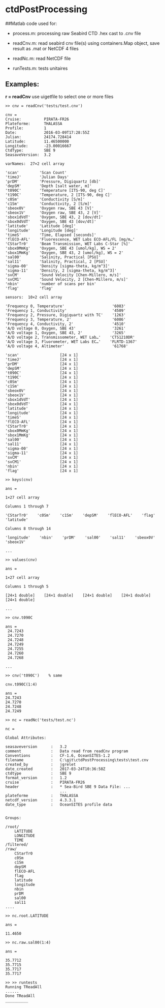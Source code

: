 # ctdPostProcessing

##Matlab code used for:

* process.m:  processing raw Seabird CTD .hex cast to .cnv file

* readCnv.m:  read seabird cnv file(s) using containers.Map object, save result as .mat or NetCDF 4 files

* readNc.m:   read NetCDF file

* runTests.m: tests unitaires
 
## Examples:
 
  **r = readCnv**  use uigetfile to select one or more files
  
    >> cnv = readCnv('tests/test.cnv')

    cnv = 
	Cruise:          PIRATA-FR26
	Plateforme:      THALASSA
	Profile:         1
	Date:            2016-03-09T17:28:55Z
	Julian:          24174.728414
	Latitude:        11.46500000
	Longitude:       -23.00016667
	CtdType:         SBE 9
	SeasaveVersion:  3.2

    varNames:  27×2 cell array

    'scan'         'Scan Count'                               
    'timeJ'        'Julian Days'                              
    'prDM'         'Pressure, Digiquartz [db]'                
    'depSM'        'Depth [salt water, m]'                    
    't090C'        'Temperature [ITS-90, deg C]'              
    't190C'        'Temperature, 2 [ITS-90, deg C]'           
    'c0Sm'         'Conductivity [S/m]'                       
    'c1Sm'         'Conductivity, 2 [S/m]'                    
    'sbeox0V'      'Oxygen raw, SBE 43 [V]'                   
    'sbeox1V'      'Oxygen raw, SBE 43, 2 [V]'                
    'sbox1dVdT'    'Oxygen, SBE 43, 2 [dov/dt]'               
    'sbox0dVdT'    'Oxygen, SBE 43 [dov/dt]'                  
    'latitude'     'Latitude [deg]'                           
    'longitude'    'Longitude [deg]'                          
    'timeS'        'Time, Elapsed [seconds]'                  
    'flECO-AFL'    'Fluorescence, WET Labs ECO-AFL/FL [mg/m…'
    'CStarTr0'     'Beam Transmission, WET Labs C-Star [%]'   
    'sbox0MmKg'    'Oxygen, SBE 43 [umol/kg], WS = 2'         
    'sbox1MmKg'    'Oxygen, SBE 43, 2 [umol/kg], WS = 2'      
    'sal00'        'Salinity, Practical [PSU]'                
    'sal11'        'Salinity, Practical, 2 [PSU]'             
    'sigma-00'     'Density [sigma-theta, kg/m^3]'            
    'sigma-11'     'Density, 2 [sigma-theta, kg/m^3]'         
    'svCM'         'Sound Velocity [Chen-Millero, m/s]'       
    'svCM1'        'Sound Velocity, 2 [Chen-Millero, m/s]'    
    'nbin'         'number of scans per bin'                  
    'flag'         'flag'                                     

    sensors:  10×2 cell array

    'Frequency 0, Temperature'                     '6083'      
    'Frequency 1, Conductivity'                    '4509'      
    'Frequency 2, Pressure, Digiquartz with TC'    '1263'      
    'Frequency 3, Temperature, 2'                  '6086'      
    'Frequency 4, Conductivity, 2'                 '4510'      
    'A/D voltage 0, Oxygen, SBE 43'                '3261'      
    'A/D voltage 1, Oxygen, SBE 43, 2'             '3265'      
    'A/D voltage 2, Transmissometer, WET Lab…'    'CTS1210DR' 
    'A/D voltage 3, Fluorometer, WET Labs EC…'    'FLRTD-1367'
    'A/D voltage 4, Altimeter'                     '61768'     

	'scan'         			[24 x 1]
	'timeJ'        			[24 x 1]
	'prDM'         			[24 x 1]
	'depSM'        			[24 x 1]
	't090C'        			[24 x 1]
	't190C'        			[24 x 1]
	'c0Sm'         			[24 x 1]
	'c1Sm'         			[24 x 1]
	'sbeox0V'      			[24 x 1]
	'sbeox1V'      			[24 x 1]
	'sbox1dVdT'    			[24 x 1]
	'sbox0dVdT'    			[24 x 1]
	'latitude'     			[24 x 1]
	'longitude'    			[24 x 1]
	'timeS'        			[24 x 1]
	'flECO-AFL'    			[24 x 1]
	'CStarTr0'     			[24 x 1]
	'sbox0MmKg'    			[24 x 1]
	'sbox1MmKg'    			[24 x 1]
	'sal00'        			[24 x 1]
	'sal11'        			[24 x 1]
	'sigma-00'     			[24 x 1]
	'sigma-11'     			[24 x 1]
	'svCM'         			[24 x 1]
	'svCM1'        			[24 x 1]
	'nbin'         			[24 x 1]
	'flag'         			[24 x 1] 
 
    >> keys(cnv)

    ans =

    1×27 cell array
  
    Columns 1 through 7
  
    'CStarTr0'    'c0Sm'    'c1Sm'    'depSM'    'flECO-AFL'    'flag'    'latitude'
    
    Columns 8 through 14
  
    'longitude'    'nbin'    'prDM'    'sal00'    'sal11'    'sbeox0V'    'sbeox1V'
    
    ...
 
    >> values(cnv)

    ans =

    1×27 cell array
  
    Columns 1 through 5
  
    [24×1 double]    [24×1 double]    [24×1 double]    [24×1 double]    [24×1 double]
    
    ...
 
    >> cnv.t090C

    ans =
     24.7243 
     24.7270
     24.7248 
     24.7249 
     24.7255
     24.7260
     24.7268
   
    ...
 
    >> cnv('t090C')    % same

    cnv.t090C(1:4)

    ans =
    24.7243  
    24.7270  
    24.7248  
    24.7249
 
    >> nc = readNc('tests/test.nc')

    nc = 

    Global Attributes:

	seasaveversion      :	3.2 
	comment             :	Data read from readCnv program 
	Conventions         :	CF-1.6, OceanSITES-1.2     
	filename            :	C:\git\ctdPostProcessing\tests\test.cnv 
	created_by          :	jgrelet              
	date_created        :	2017-03-24T10:36:58Z  
	ctdtype             :	SBE 9           
	format_version      :	1.2            
	cruise              :	PIRATA-FR26     
	header              :	* Sea-Bird SBE 9 Data File: ...   
	                        ...
	plateforme          :	THALASSA    
	netcdf_version      :	4.3.3.1      
	date_type           :	OceanSITES profile data   
	

    Groups:

	/root/
		LATITUDE
		LONGITUDE
		TIME
	/filtered/
	/raw/
		CStarTr0
		c0Sm
		c1Sm
		depSM
		flECO-AFL
		flag
		latitude
		longitude
		nbin
		prDM
		sal00
		sal11
    ....
 
    >> nc.root.LATITUDE
 
    ans =

    11.4650
   
    >> nc.raw.sal00(1:4)

    ans =

    35.7712
    35.7715
    35.7717
    35.7717

    >> >> runtests
    Running TReadAll
    ......
    Done TReadAll
    __________
 
   
 
